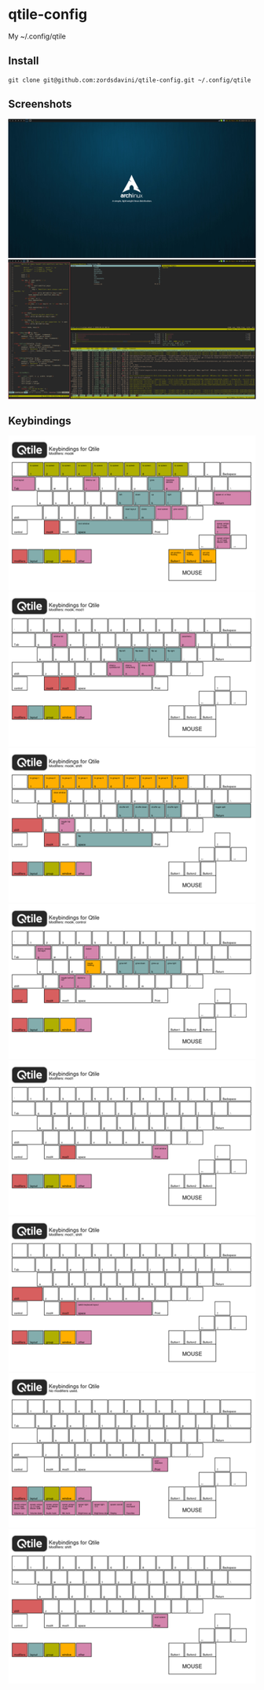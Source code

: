 # qtile-config
My ~/.config/qtile

## Install

```
git clone git@github.com:zordsdavini/qtile-config.git ~/.config/qtile
```

## Screenshots

![Screenshot (empty)](https://github.com/zordsdavini/qtile-config/raw/master/screenshots/20200325_2220.png)
![Screenshot (3 st with ViM, ranger, htop in Monadtall)](https://github.com/zordsdavini/qtile-config/raw/master/screenshots/20200325_2219.png)

## Keybindings

![<M> keys](https://github.com/zordsdavini/qtile-config/raw/master/screenshots/keys/mod4__.png)
![<M-A> keys](https://github.com/zordsdavini/qtile-config/raw/master/screenshots/keys/mod4-mod1__.png)
![<M-S> keys](https://github.com/zordsdavini/qtile-config/raw/master/screenshots/keys/mod4-shift__.png)
![<M-C> keys](https://github.com/zordsdavini/qtile-config/raw/master/screenshots/keys/mod4-control__.png)
![<A> keys](https://github.com/zordsdavini/qtile-config/raw/master/screenshots/keys/mod1__.png)
![<A-S> keys](https://github.com/zordsdavini/qtile-config/raw/master/screenshots/keys/mod1-shift__.png)
![No keys](https://github.com/zordsdavini/qtile-config/raw/master/screenshots/keys/__.png)
![<S> keys](https://github.com/zordsdavini/qtile-config/raw/master/screenshots/keys/shift__.png)
